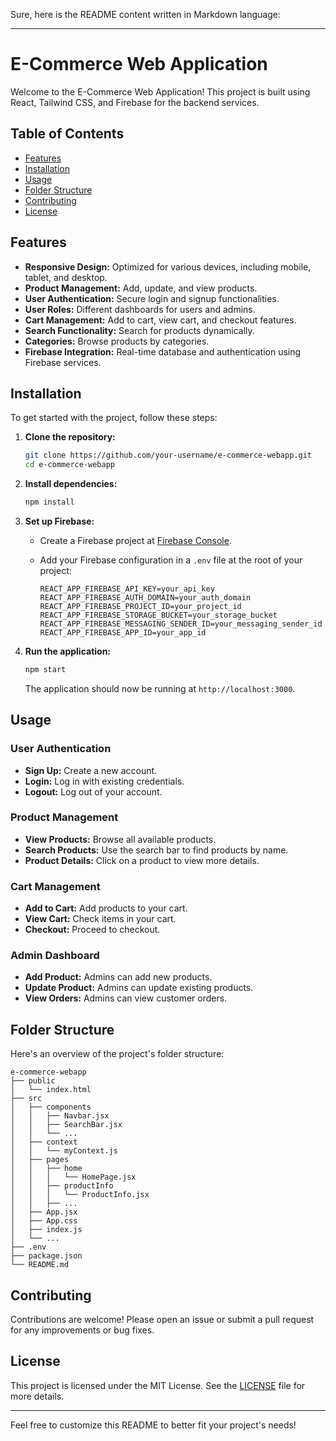 Sure, here is the README content written in Markdown language:

---

# E-Commerce Web Application

Welcome to the E-Commerce Web Application! This project is built using React, Tailwind CSS, and Firebase for the backend services.

## Table of Contents

- [Features](#features)
- [Installation](#installation)
- [Usage](#usage)
- [Folder Structure](#folder-structure)
- [Contributing](#contributing)
- [License](#license)

## Features

- **Responsive Design:** Optimized for various devices, including mobile, tablet, and desktop.
- **Product Management:** Add, update, and view products.
- **User Authentication:** Secure login and signup functionalities.
- **User Roles:** Different dashboards for users and admins.
- **Cart Management:** Add to cart, view cart, and checkout features.
- **Search Functionality:** Search for products dynamically.
- **Categories:** Browse products by categories.
- **Firebase Integration:** Real-time database and authentication using Firebase services.

## Installation

To get started with the project, follow these steps:

1. **Clone the repository:**

    ```bash
    git clone https://github.com/your-username/e-commerce-webapp.git
    cd e-commerce-webapp
    ```

2. **Install dependencies:**

    ```bash
    npm install
    ```

3. **Set up Firebase:**

    - Create a Firebase project at [Firebase Console](https://console.firebase.google.com/).
    - Add your Firebase configuration in a `.env` file at the root of your project:

      ```env
      REACT_APP_FIREBASE_API_KEY=your_api_key
      REACT_APP_FIREBASE_AUTH_DOMAIN=your_auth_domain
      REACT_APP_FIREBASE_PROJECT_ID=your_project_id
      REACT_APP_FIREBASE_STORAGE_BUCKET=your_storage_bucket
      REACT_APP_FIREBASE_MESSAGING_SENDER_ID=your_messaging_sender_id
      REACT_APP_FIREBASE_APP_ID=your_app_id
      ```

4. **Run the application:**

    ```bash
    npm start
    ```

    The application should now be running at `http://localhost:3000`.

## Usage

### User Authentication

- **Sign Up:** Create a new account.
- **Login:** Log in with existing credentials.
- **Logout:** Log out of your account.

### Product Management

- **View Products:** Browse all available products.
- **Search Products:** Use the search bar to find products by name.
- **Product Details:** Click on a product to view more details.

### Cart Management

- **Add to Cart:** Add products to your cart.
- **View Cart:** Check items in your cart.
- **Checkout:** Proceed to checkout.

### Admin Dashboard

- **Add Product:** Admins can add new products.
- **Update Product:** Admins can update existing products.
- **View Orders:** Admins can view customer orders.

## Folder Structure

Here's an overview of the project's folder structure:

```
e-commerce-webapp
├── public
│   └── index.html
├── src
│   ├── components
│   │   ├── Navbar.jsx
│   │   ├── SearchBar.jsx
│   │   └── ...
│   ├── context
│   │   └── myContext.js
│   ├── pages
│   │   ├── home
│   │   │   └── HomePage.jsx
│   │   ├── productInfo
│   │   │   └── ProductInfo.jsx
│   │   ├── ...
│   ├── App.jsx
│   ├── App.css
│   ├── index.js
│   └── ...
├── .env
├── package.json
└── README.md
```

## Contributing

Contributions are welcome! Please open an issue or submit a pull request for any improvements or bug fixes.

## License

This project is licensed under the MIT License. See the [LICENSE](LICENSE) file for more details.

---

Feel free to customize this README to better fit your project's needs!
